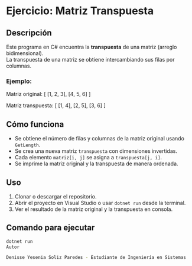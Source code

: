 # Ejercicio: Matriz Transpuesta

## Descripción
Este programa en C# encuentra la **transpuesta** de una matriz (arreglo bidimensional).  
La transpuesta de una matriz se obtiene intercambiando sus filas por columnas.  

### Ejemplo:
Matriz original:
[ [1, 2, 3],
[4, 5, 6] ]

Matriz transpuesta:
[ [1, 4],
[2, 5],
[3, 6] ]


## Cómo funciona
- Se obtiene el número de filas y columnas de la matriz original usando `GetLength`.
- Se crea una nueva matriz `transpuesta` con dimensiones invertidas.
- Cada elemento `matriz[i, j]` se asigna a `transpuesta[j, i]`.
- Se imprime la matriz original y la transpuesta de manera ordenada.

## Uso
1. Clonar o descargar el repositorio.
2. Abrir el proyecto en Visual Studio o usar `dotnet run` desde la terminal.
3. Ver el resultado de la matriz original y la transpuesta en consola.

## Comando para ejecutar
```bash
dotnet run
Autor

Denisse Yesenia Soliz Paredes - Estudiante de Ingeniería en Sistemas